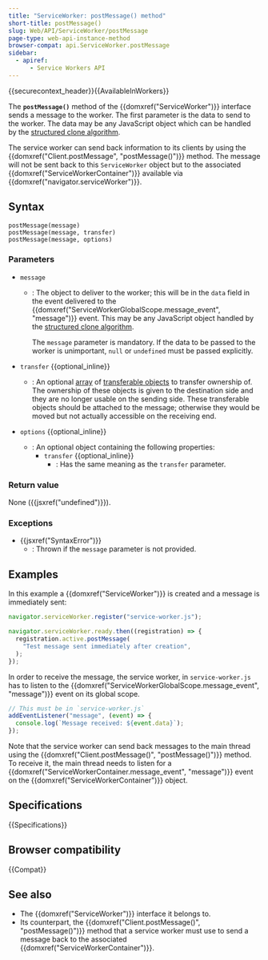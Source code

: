 ```yaml
---
title: "ServiceWorker: postMessage() method"
short-title: postMessage()
slug: Web/API/ServiceWorker/postMessage
page-type: web-api-instance-method
browser-compat: api.ServiceWorker.postMessage
sidebar:
  - apiref:
      - Service Workers API
---
```


{{securecontext_header}}{{AvailableInWorkers}}

The **`postMessage()`** method of the {{domxref("ServiceWorker")}} interface sends a message to the worker. The first parameter is the data to send to the worker. The data may be any JavaScript object which can be handled by the [structured clone algorithm](/en-US/docs/Web/API/Web_Workers_API/Structured_clone_algorithm).

The service worker can send back information to its clients by using the {{domxref("Client.postMessage", "postMessage()")}} method. The message will not be sent back to this `ServiceWorker` object but to the associated {{domxref("ServiceWorkerContainer")}} available via {{domxref("navigator.serviceWorker")}}.

## Syntax

```js-nolint
postMessage(message)
postMessage(message, transfer)
postMessage(message, options)
```

### Parameters

- `message`
  - : The object to deliver to the worker; this will be in the `data` field in the event delivered to the {{domxref("ServiceWorkerGlobalScope.message_event", "message")}} event. This may be any JavaScript object handled by the [structured clone algorithm](/en-US/docs/Web/API/Web_Workers_API/Structured_clone_algorithm).

    The `message` parameter is mandatory. If the data to be passed to the worker is unimportant, `null` or `undefined` must be passed explicitly.

- `transfer` {{optional_inline}}
  - : An optional [array](/en-US/docs/Web/JavaScript/Reference/Global_Objects/Array) of [transferable objects](/en-US/docs/Web/API/Web_Workers_API/Transferable_objects) to transfer ownership of. The ownership of these objects is given to the destination side and they are no longer usable on the sending side. These transferable objects should be attached to the message; otherwise they would be moved but not actually accessible on the receiving end.
- `options` {{optional_inline}}
  - : An optional object containing the following properties:
    - `transfer` {{optional_inline}}
      - : Has the same meaning as the `transfer` parameter.

### Return value

None ({{jsxref("undefined")}}).

### Exceptions

- {{jsxref("SyntaxError")}}
  - : Thrown if the `message` parameter is not provided.

## Examples

In this example a {{domxref("ServiceWorker")}} is created and a message is immediately sent:

```js
navigator.serviceWorker.register("service-worker.js");

navigator.serviceWorker.ready.then((registration) => {
  registration.active.postMessage(
    "Test message sent immediately after creation",
  );
});
```

In order to receive the message, the service worker, in `service-worker.js` has to listen to the {{domxref("ServiceWorkerGlobalScope.message_event", "message")}} event on its global scope.

```js
// This must be in `service-worker.js`
addEventListener("message", (event) => {
  console.log(`Message received: ${event.data}`);
});
```

Note that the service worker can send back messages to the main thread using the {{domxref("Client.postMessage()", "postMessage()")}} method. To receive it, the main thread needs to listen for a {{domxref("ServiceWorkerContainer.message_event", "message")}} event on the {{domxref("ServiceWorkerContainer")}} object.

## Specifications

{{Specifications}}

## Browser compatibility

{{Compat}}

## See also

- The {{domxref("ServiceWorker")}} interface it belongs to.
- Its counterpart, the {{domxref("Client.postMessage()", "postMessage()")}} method that a service worker must use to send a message back to the associated {{domxref("ServiceWorkerContainer")}}.
